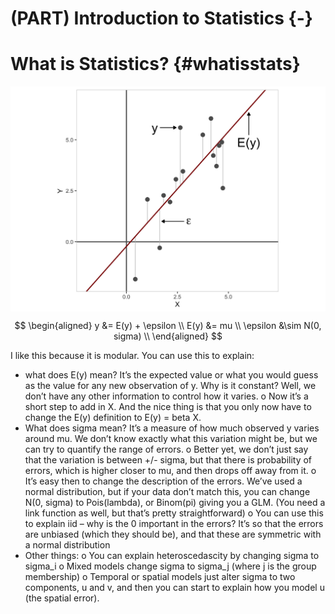 # (PART) Introduction to Statistics {-}

# What is Statistics? {#whatisstats}



<!-- include libraries -->



<!-- kableExtra bootstrap css 
https://haozhu233.github.io/kableExtra/bookdown/use-bootstrap-tables-in-gitbooks-epub.html
-->




<!-- knit_hook: collapse and strip white 
this is a Blake hack -->



<!-- knit_hook: collapse and print error red
super hacky, see here: https://stackoverflow.com/a/54985678/7705429
we'll need to be careful to not string four # together anywhere
--->

<script>
$(document).ready(function() {
  window.setTimeout(function() {
    $(".co:contains('####')").css("color", "red");
    var tmp = $(".co:contains('####')").text();
    $(".co:contains('####')").text(tmp.replace("####", "##"));
  }, 15);
});
</script>



<!-- chunk options -->





<!-- miscellaneous -->



<!-- 
make error messages closer to base R 
https://github.com/hadley/adv-r/blob/master/common.R
looks like it doesn't work because R no longer
let's users override s3 methods, so I changed the s3 to "simpleError"
-->






<img src="21-what_is_statistics_files/figure-html/unnamed-chunk-2-1.png" width="672" style="display: block; margin: auto;" />

$$
\begin{aligned}
  y &= E(y) + \epsilon \\
  E(y) &= mu \\
  \epsilon &\sim N(0, sigma) \\
\end{aligned}
$$

I like this because it is modular. You can use this to explain: 
-	what does E(y) mean? It’s the expected value or what you would guess as the value for any new observation of y. Why is it constant? Well, we don’t have any other information to control how it varies. 
o	Now it’s a short step to add in X. And the nice thing is that you only now have to change the E(y) definition to E(y) = beta X.
-	What does sigma mean? It’s a measure of how much observed y varies around mu. We don’t know exactly what this variation might be, but we can try to quantify the range of errors. 
o	Better yet, we don’t just say that the variation is between +/- sigma, but that there is probability of errors, which is higher closer to mu, and then drops off away from it. 
o	It’s easy then to change the description of the errors. We’ve used a normal distribution, but if your data don’t match this, you can change N(0, sigma) to Pois(lambda), or Binom(pi) giving you a GLM. (You need a link function as well, but that’s pretty straightforward) 
o	You can use this to explain iid – why is the 0 important in the errors? It’s so that the errors are unbiased (which they should be), and that these are symmetric with a normal distribution
-	Other things:
o	You can explain heteroscedascity by changing sigma to sigma_i
o	Mixed models change sigma to sigma_j (where j is the group membership)
o	Temporal or spatial models just alter sigma to two components, u and v, and then you can start to explain how you model u (the spatial error).
